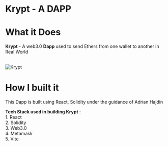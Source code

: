 # Krypt - A DAPP
# What it Does
<b>Krypt</b> - A web3.0 <b> Dapp </b> used to send Ethers from one wallet to another in Real World
<br>
<br>

![Krypt](https://user-images.githubusercontent.com/83704466/156915432-f347b0dd-9795-4f43-b50c-e20d5b626f3a.png)

# How I built it
This Dapp is built using React, Solidity under the guidance of Adrian Hajdin </br>

<b>Tech Stack used in building Krypt</b> : </br>1. React</br>
                                           2. Solidity</br>
                                           3. Web3.0</br>
                                           4. Metamask</br>
                                           5. Vite</br>
